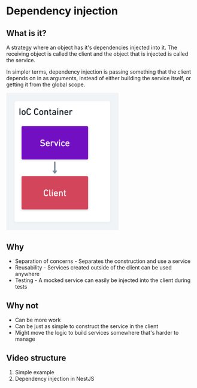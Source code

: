 # Dependency injection

## What is it?
A strategy where an object has it's dependencies injected into it. The receiving object is called the client and the object that is injected is called the service.

In simpler terms, dependency injection is passing something that the client depends on in as arguments, instead of either building the service itself, or getting it from the global scope.

<img src="./diagram.png" width="300px" />

## Why
* Separation of concerns - Separates the construction and use a service
* Reusability - Services created outside of the client can be used anywhere
* Testing - A mocked service can easily be injected into the client during tests

## Why not
* Can be more work
* Can be just as simple to construct the service in the client
* Might move the logic to build services somewhere that's harder to manage

## Video structure
1. Simple example
2. Dependency injection in NestJS